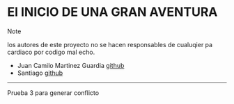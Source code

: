 # El INICIO DE UNA GRAN AVENTURA

> [!Note]
> los autores de este proyecto no se hacen responsables de cualuqier pa cardiaco por codigo mal echo.
>
> - Juan Camilo Martinez Guardia [github]("htto)
> - Santiago [github]()

---




Prueba 3 para generar conflicto 